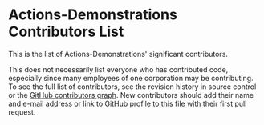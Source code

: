 # Actions-Demonstrations Contributors List

This is the list of Actions-Demonstrations' significant contributors.

This does not necessarily list everyone who has contributed code, especially
since many employees of one corporation may be contributing. To see the full
list of contributors, see the revision history in source control or the [GitHub
contributors
graph](https://github.com/Ed-Fi-Exchange-OSS/Actions-Demonstrations/graphs/contributors).
New contributors should add their name and e-mail address or link to GitHub
profile to this file with their first pull request.
